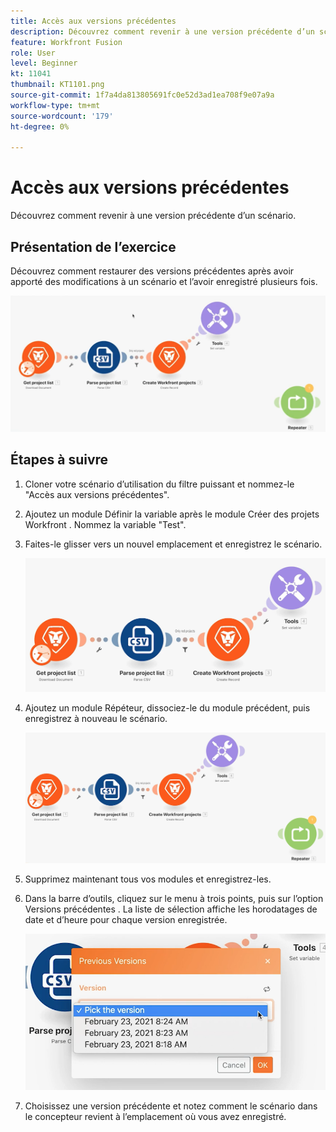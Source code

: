 ```yaml
---
title: Accès aux versions précédentes
description: Découvrez comment revenir à une version précédente d’un scénario. (Doit comporter entre 60 et 160 caractères, mais 56 caractères)
feature: Workfront Fusion
role: User
level: Beginner
kt: 11041
thumbnail: KT1101.png
source-git-commit: 1f7a4da813805691fc0e52d3ad1ea708f9e07a9a
workflow-type: tm+mt
source-wordcount: '179'
ht-degree: 0%

---
```



# Accès aux versions précédentes

Découvrez comment revenir à une version précédente d’un scénario.

## Présentation de l’exercice

Découvrez comment restaurer des versions précédentes après avoir apporté des modifications à un scénario et l’avoir enregistré plusieurs fois.

![Accès aux versions précédentes Image 1](../12-exercises/assets/accessing-previous-versions-walkthrough-1.png)

## Étapes à suivre

1. Cloner votre scénario d’utilisation du filtre puissant et nommez-le &quot;Accès aux versions précédentes&quot;.
1. Ajoutez un module Définir la variable après le module Créer des projets Workfront . Nommez la variable &quot;Test&quot;.
1. Faites-le glisser vers un nouvel emplacement et enregistrez le scénario.

   ![Accès aux versions précédentes Image 2](../12-exercises/assets/accessing-previous-versions-walkthrough-2.png)

1. Ajoutez un module Répéteur, dissociez-le du module précédent, puis enregistrez à nouveau le scénario.

   ![Accès aux versions précédentes de l’image 3](../12-exercises/assets/accessing-previous-versions-walkthrough-3.png)

1. Supprimez maintenant tous vos modules et enregistrez-les.
1. Dans la barre d’outils, cliquez sur le menu à trois points, puis sur l’option Versions précédentes . La liste de sélection affiche les horodatages de date et d’heure pour chaque version enregistrée.

   ![Accès aux versions précédentes Image 4](../12-exercises/assets/accessing-previous-versions-walkthrough-4.png)

1. Choisissez une version précédente et notez comment le scénario dans le concepteur revient à l’emplacement où vous avez enregistré.
